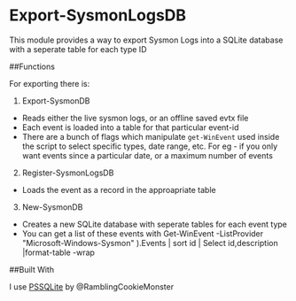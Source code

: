 # Export-SysmonLogsDB

This module provides a way to export Sysmon Logs into a SQLite database with a seperate table for 
each type ID

##Functions

For exporting there is:

1. Export-SysmonDB
  * Reads either the live sysmon logs, or an offline saved evtx file
  * Each event is loaded into a table for that particular event-id
  * There are a bunch of flags which manipulate `get-WinEvent` used inside the script to select specific types, date range, etc. For eg - if you only want events since a particular date, or a maximum number of events
  
2. Register-SysmonLogsDB 
  * Loads the event as a record in the approapriate table
  
3. New-SysmonDB
  * Creates a new SQLite database with seperate tables for each event type
  * You can get a list of these events with
     Get-WinEvent -ListProvider "Microsoft-Windows-Sysmon" ).Events | sort id | Select id,description |format-table -wrap
 
 ##Built With
 
 I use [PSSQLite](https://github.com/RamblingCookieMonster/PSSQLite) by @RamblingCookieMonster 
